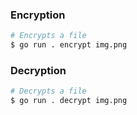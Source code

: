 

### Encryption

```bash
# Encrypts a file
$ go run . encrypt img.png
```

### Decryption

```bash
# Decrypts a file
$ go run . decrypt img.png
```
